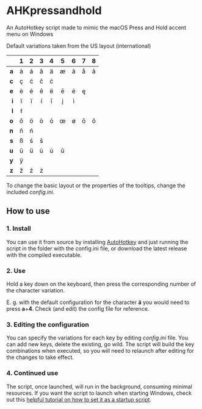 # AHKpressandhold
An AutoHotkey script made to mimic the macOS Press and Hold accent menu on Windows

Default variations taken from the US layout (international)

|     |  1  |  2  |  3  |  4  |  5  |  6  |  7  |  8  |
|----:|:---:|:---:|:---:|:---:|:---:|:---:|:---:|:---:|
|**a**|  à  |  á  |  â  |  ä  |  æ  |  ã  |  å  |  ā  |
|**c**|  ç  |  ć  |  č  |  ć  |     |     |     |     |
|**e**|  è  |  é  |  ê  |  ë  |  ē  |  ė  |  ę  |     |
|**i**|  î  |  ï  |  í  |  ī  |  į  |  ì  |     |     |
|**l**|  ł  |     |     |     |     |     |     |     |
|**o**|  ô  |  ö  |  ò  |  ó  |  œ  |  ø  |  ō  |  õ  |
|**n**|  ñ  |  ń  |     |     |     |     |     |     |
|**s**|  ß  |  ś  |  š  |     |     |     |     |     |
|**u**|  û  |  ü  |  ù  |  ú  |  ū  |     |     |     |
|**y**|  ÿ  |     |     |     |     |     |     |     |
|**z**|  ž  |  ź  |  ż  |     |     |     |     |     |

To change the basic layout or the properties of the tooltips, change the included *config.ini*.


## How to use
### 1. Install
You can use it from source by installing [AutoHotkey](https://www.autohotkey.com) and just running the script in the folder with the config.ini file, or download the latest release with the compiled executable.
### 2. Use
Hold a key down on the keyboard, then press the corresponding number of the character variation. 

E. g. with the default configuration for the character **ä** you would need to press **a**+**4**. Check (and edit) the config file for reference.
### 3. Editing the configuration
You can specify the variations for each key by editing *config.ini* file. You can add new keys, delete the existing, go wild. The script will build the key combinations when executed, so you will need to relaunch after editing for the changes to take effect.
### 4. Continued use
The script, once launched, will run in the background, consuming minimal resources. If you want the script to launch when starting Windows, check out this [helpful tutorial on how to set it as a startup script](https://www.autohotkey.com/docs/FAQ.htm#Startup).
